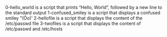 0-hello_world is a script that prints “Hello, World”, followed by a new line to the standard output
1-confused_smiley is a script that displays a confused smiley "(Ôo)'
2-hellofile is a script that displays the content of the /etc/passwd file
3-twofiles is a script that displays the content of /etc/passwd and /etc/hosts

